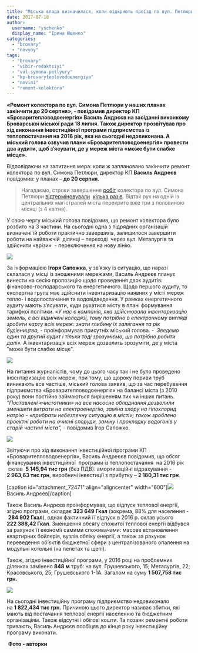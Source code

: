 ```yaml
---
title: "Міська влада визначилася, коли відкриють проїзд по вул. Петлюри"
date: 2017-07-18
author: 
  username: "yschenko"
  display_name: "Ірина Ющенко"
categories: 
  - "brovary"
  - "novyny"
tags: 
  - "brovary"
  - "vibir-redaktsiyi"
  - "vul-symona-petlyury"
  - "kp-brovaryteplovodoenergiya"
  - "novini"
  - "remont-kolektora"
---
```


**«Ремонт колектора по вул. Симона Петлюри у наших планах закінчити до 20 серпня», - повідомив директор КП «Броваритепловодоенергія» Василь Андрєєв на засіданні виконкому Броварської міської ради 18 липня. Також директор прозвітував про хід виконання інвестиційної програми підприємства із теплопостачання на 2016 рік, яка на сьогодні недовиконана. А міський голова озвучив плани «Броваритепловодоенергія» провести два аудити, щоб з’ясувати, де у мереж міста «може бути слабке місце».**

Відповідаючи на запитання мера: коли ж заплановано закінчити ремонт колектора по вул. Симона Петлюри, директор КП **Василь Андреєв** повідомив: у планах – **до 20 серпня**.

> Нагадаємо, строки завершення [робіт](https://mpz.brovary.org/remont-kolektora-na-petlyury-prodovzhyly-lypnya/) колектора по вул. Симона Петлюри [відтерміновували](https://mpz.brovary.org/ruh-transportu-bilya-trykotazhnoyi-fabryky-perekryto-15-travnya-prodovzhuyut-remont-kolektoru/)  [кілька разів](https://mpz.brovary.org/perekryttya-dorogy-ta-remont-kolektoru-na-petlyury-prodovzhyly-22-lypnya/). Відтак рух на одній із центральних магістралей міста перекрито вже три з половиною місяці (з 4 квітня). 

У свою чергу міський голова повідомив, що ремонт колектора було розбито на 3 частини. На сьогодні одна з підрядних організацій визначені їй роботи практично завершила, залишилося завершити роботи на найважчій  ділянці – переході  через вул. Металургів та здійснити «врізи»  - переключення на нову лінію.

[![](https://mpz.brovary.org/wp-content/uploads/2017/07/4-vykonkom.jpg)](https://mpz.brovary.org/wp-content/uploads/2017/07/4-vykonkom.jpg)

За інформацією **Ігоря Сапожка**, у зв’язку із ситуацію, що наразі склалася у місці із зношеними мережами, Василь Андрєєв планує винести на сесію пропозицію щодо проведення двох аудитів: фінансово-господарського та енергетичного. Щодо першого аудиту, то експертна група має здійснити інвентаризацію наявних у місті мереж тепло- і водопостачання та водовідведення. У рамках енергетичного аудиту мають з’ясувати, куди рухатися місту в плані формування тарифної політики. «_У нас є компанія, яка здійснювала інвентаризацію земель, є всі відмічені колодязі, тому потрібно в електронному вигляді зробити карту всіх мереж: знати глибину їх залягання та рік будівництва,_ - проінформував присутніх міський голова. -  _Зведемо один та другий аудит і тільки тоді зрозуміємо, що потрібно робити далі»._ А інвентаризація всіх мереж дозволить зрозуміти, де у міста "може бути слабке місце".

[![](https://mpz.brovary.org/wp-content/uploads/2017/07/5-vykonkom.jpg)](https://mpz.brovary.org/wp-content/uploads/2017/07/5-vykonkom.jpg)

На питання журналістів, чому до цього часу так і не було проведено інвентаризацію всіх мереж, при тому, що щороку пориви труб виникають все частіше, міський голова заявив, що за час перебування  підприємства «Броваритепловодоенергія» на балансі міста (з 2010 року) вони постійно займаються вирішенням тих чи інших питань. _"Поставлені «чистотники» на все насосне обладнання дозволили зменшити витрати на електроенергію, заміна хлору на гіпохлорид натрію - «прибрати небезпечну ситуацію в місті»; також зроблено проектні роботи на очисні споруди, заміну і прокладку водогонів у старій частині міста",_ - повідомив Ігор Сапожко.

[![](https://mpz.brovary.org/wp-content/uploads/2017/07/1-vykonkom.jpg)](https://mpz.brovary.org/wp-content/uploads/2017/07/1-vykonkom.jpg)

Звітуючи про хід виконання інвестиційної програми КП «Броваритепловодоенергія», Василь Андреєєв повідомив, що обсяг фінансування інвестиційної  програми із теплопостачання  на 2016 рік  склав  **5 145,94 тис грн** (без ПДВ): амортизаційні відрахування - **2 963,63 тис грн**, виробничі інвестиції з прибутку – **2 180,31 тис грн**.

\[caption id="attachment\_72471" align="aligncenter" width="600"\][![](https://mpz.brovary.org/wp-content/uploads/2017/07/2-vykonkom.jpg)](https://mpz.brovary.org/wp-content/uploads/2017/07/2-vykonkom.jpg) Василь Андрєев\[/caption\]

Також Василь Андрєєв проінформував, що відпуск теплової енергії, згідно програми, складає **323 649 Гкал** (зокрема, 88% для населення - **284 902 Гкал**), однак фактичний її відпуск в 2016 р. склав усього **222 388,42 Гкал**. Зменшення обсягу спожитої теплової енергії відбувся за рахунок її економії самими споживачами: масове встановлення квартирних бойлерів, вузлів обліку енергії, а також за рахунок переведення об’єктів бюджетної сфери з централізованого опалення на модульні котельні (на пелетах та щепі).

Також, згідно інвестиційної програми, у 2016 році на проблемних ділянках замінено **848 м** труб: на вул. Грушевського, 15; Металургів, 22; Красовського, 25; Грушевського 1-1А. Загалом на суму **1 507,758 тис грн.**

[![](https://mpz.brovary.org/wp-content/uploads/2017/07/3-vykonkom.jpg)](https://mpz.brovary.org/wp-content/uploads/2017/07/3-vykonkom.jpg)

На сьогодні інвестиційну програму підприємство недовиконало на **1 822,434 тис грн.** Причиною цього директор називає збитки, які мають від постачання теплової енергії населенню та бюджетним організаціям. Також відсутні і обігові кошти. Та позаяк ремонтні роботи тривають, Василь Андрєєв пообіцяв до кінця року інвестиційну програму виконати.

 **Фото - авторки**
